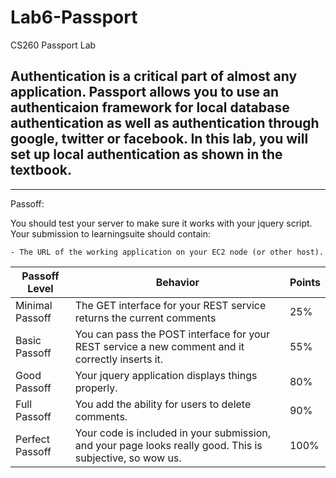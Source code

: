 # Lab6-Passport
CS260 Passport Lab

Authentication is a critical part of almost any application.  Passport allows you to use an authenticaion framework for local database authentication as well as authentication through google, twitter or facebook.  In this lab, you will set up local authentication as shown in the textbook.
------

----

Passoff:

You should test your server to make sure it works with your jquery script.  Your submission to learningsuite should contain:


	- The URL of the working application on your EC2 node (or other host). 



<strong>Passoff Level</strong> | <strong>Behavior</strong> |	<strong>Points</strong>
--- | --- | ---
Minimal Passoff | The GET interface for your REST service returns the current comments| 25%
Basic Passoff | You can pass the POST interface for your REST service a new comment and it correctly inserts it. | 55%
Good Passoff | Your jquery application displays things properly. | 80%
Full Passoff | You add the ability for users to delete comments. | 90%
Perfect Passoff | Your code is included in your submission, and your page looks really good. This is subjective, so wow us. | 100%

